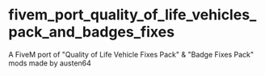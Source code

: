 # fivem_port_quality_of_life_vehicles_pack_and_badges_fixes
 A FiveM port of "Quality of Life Vehicle Fixes Pack" & "Badge Fixes Pack" mods made by austen64 
